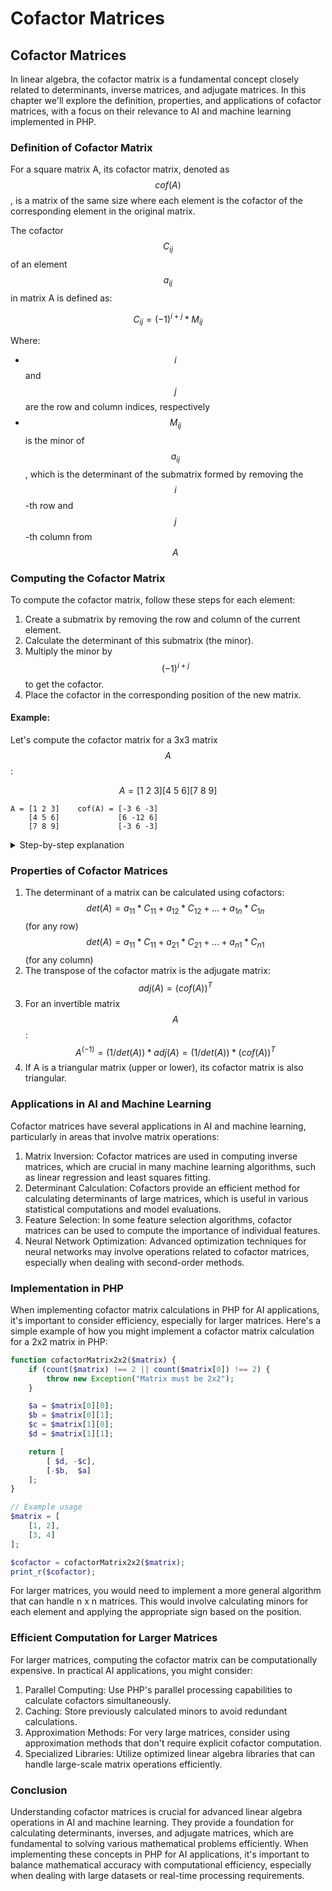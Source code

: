 # Cofactor Matrices

## Cofactor Matrices

In linear algebra, the cofactor matrix is a fundamental concept closely related to determinants, inverse matrices, and adjugate matrices. In this chapter we'll explore the definition, properties, and applications of cofactor matrices, with a focus on their relevance to AI and machine learning implemented in PHP.

### Definition of Cofactor Matrix

For a square matrix A, its cofactor matrix, denoted as $$cof(A)$$, is a matrix of the same size where each element is the cofactor of the corresponding element in the original matrix.

The cofactor $$C_{ij}$$ of an element $$a_{ij}$$ in matrix A is defined as:

$$C_{ij} = (-1)^{i+j} * M_{ij}$$

Where:

* $$i$$ and $$j$$ are the row and column indices, respectively
* $$M_{ij}$$ is the minor of $$a_{ij}$$, which is the determinant of the submatrix formed by removing the $$i$$-th row and $$j$$-th column from $$A$$

### Computing the Cofactor Matrix

To compute the cofactor matrix, follow these steps for each element:

1. Create a submatrix by removing the row and column of the current element.
2. Calculate the determinant of this submatrix (the minor).
3. Multiply the minor by $$(-1)^{i+j}$$ to get the cofactor.
4. Place the cofactor in the corresponding position of the new matrix.

#### Example:

Let's compute the cofactor matrix for a 3x3 matrix $$A$$:

$$A = [1\ 2\ 3] [4\ 5\ 6] [7\ 8\ 9]$$

```
A = [1 2 3]    cof(A) = [-3 6 -3]  
    [4 5 6]             [6 -12 6] 
    [7 8 9]             [-3 6 -3] 
```

<details>

<summary>Step-by-step explanation</summary>

For element $$a_{11} (1)$$:&#x20;

* Submatrix = $$[5\ 6] [8\ 9]$$&#x20;
* Minor $$M_{11} = 59 - 68 = -3$$&#x20;
* Cofactor $$C_{11} = (-1)^{1+1} * (-3) = -3$$

For element $$a_{12}(2)$$:&#x20;

* Submatrix = $$[4\ 6] [7\ 9]$$&#x20;
* Minor $$M_{12} = 49 - 67 = -6$$&#x20;
* Cofactor $$C_{12} = (-1)^{1+2} * (-6) = 6$$

Continuing this process for all elements, we get the cofactor matrix:

$$cof(A) = [-3\ 6\ -3] [ 6\ -12\ 6] [-3\ 6  -3]$$

</details>



### Properties of Cofactor Matrices

1. The determinant of a matrix can be calculated using cofactors: \
   $$det(A) = a_{11} * C_{11} + a_{12} * C_{12} + ... + a_{1n} * C_{1n}$$ (for any row) \
   $$det(A) = a_{11} * C_{11} + a_{21} * C_{21} + ... + a_{n1} * C_{n1}$$ (for any column)
2. The transpose of the cofactor matrix is the adjugate matrix: $$adj(A) = (cof(A))^T$$
3. For an invertible matrix $$A$$: $$A^(-1) = (1/det(A)) * adj(A) = (1/det(A)) * (cof(A))^T$$
4. If A is a triangular matrix (upper or lower), its cofactor matrix is also triangular.

### Applications in AI and Machine Learning

Cofactor matrices have several applications in AI and machine learning, particularly in areas that involve matrix operations:

1. Matrix Inversion: Cofactor matrices are used in computing inverse matrices, which are crucial in many machine learning algorithms, such as linear regression and least squares fitting.
2. Determinant Calculation: Cofactors provide an efficient method for calculating determinants of large matrices, which is useful in various statistical computations and model evaluations.
3. Feature Selection: In some feature selection algorithms, cofactor matrices can be used to compute the importance of individual features.
4. Neural Network Optimization: Advanced optimization techniques for neural networks may involve operations related to cofactor matrices, especially when dealing with second-order methods.

### Implementation in PHP

When implementing cofactor matrix calculations in PHP for AI applications, it's important to consider efficiency, especially for larger matrices. Here's a simple example of how you might implement a cofactor matrix calculation for a 2x2 matrix in PHP:

```php
function cofactorMatrix2x2($matrix) {
    if (count($matrix) !== 2 || count($matrix[0]) !== 2) {
        throw new Exception("Matrix must be 2x2");
    }

    $a = $matrix[0][0];
    $b = $matrix[0][1];
    $c = $matrix[1][0];
    $d = $matrix[1][1];

    return [
        [ $d, -$c],
        [-$b,  $a]
    ];
}

// Example usage
$matrix = [
    [1, 2],
    [3, 4]
];

$cofactor = cofactorMatrix2x2($matrix);
print_r($cofactor);
```

For larger matrices, you would need to implement a more general algorithm that can handle n x n matrices. This would involve calculating minors for each element and applying the appropriate sign based on the position.

### Efficient Computation for Larger Matrices

For larger matrices, computing the cofactor matrix can be computationally expensive. In practical AI applications, you might consider:

1. Parallel Computing: Use PHP's parallel processing capabilities to calculate cofactors simultaneously.
2. Caching: Store previously calculated minors to avoid redundant calculations.
3. Approximation Methods: For very large matrices, consider using approximation methods that don't require explicit cofactor computation.
4. Specialized Libraries: Utilize optimized linear algebra libraries that can handle large-scale matrix operations efficiently.

### Conclusion

Understanding cofactor matrices is crucial for advanced linear algebra operations in AI and machine learning. They provide a foundation for calculating determinants, inverses, and adjugate matrices, which are fundamental to solving various mathematical problems efficiently. When implementing these concepts in PHP for AI applications, it's important to balance mathematical accuracy with computational efficiency, especially when dealing with large datasets or real-time processing requirements.
